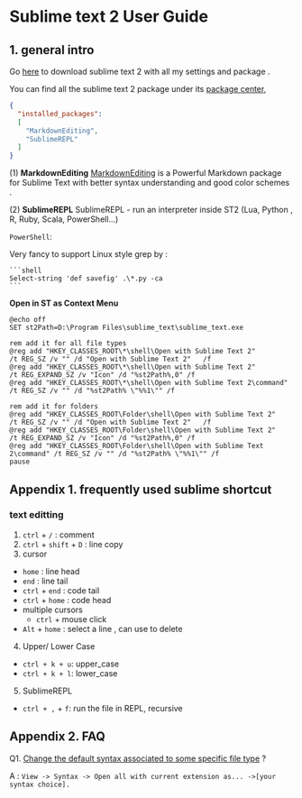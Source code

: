 # Sublime text 2 User Guide


## 1. general intro

Go [here](https://github.com/ouxiaogu/tool_st2.git) to download sublime text 2 with all my settings and package .

You can find all the sublime text 2 package under its [package center](https://sublime.wbond.net),

```json
{
  "installed_packages":
  [
    "MarkdownEditing",
    "SublimeREPL"
  ]
}
```

(1) **MarkdownEditing**
[MarkdownEditing](https://github.com/SublimeText-Markdown/MarkdownEditing) is a Powerful Markdown package for Sublime Text with better syntax understanding and good color schemes .

(2) **SublimeREPL**
SublimeREPL - run an interpreter inside ST2 (Lua, Python , R, Ruby, Scala, PowerShell...)

`PowerShell`:

  Very fancy to support Linux style grep by :

    ```shell
    Select-string 'def savefig' .\*.py -ca
    ```


**Open in ST as Context Menu**

```shell
@echo off
SET st2Path=D:\Program Files\sublime_text\sublime_text.exe
 
rem add it for all file types
@reg add "HKEY_CLASSES_ROOT\*\shell\Open with Sublime Text 2"         /t REG_SZ /v "" /d "Open with Sublime Text 2"   /f
@reg add "HKEY_CLASSES_ROOT\*\shell\Open with Sublime Text 2"         /t REG_EXPAND_SZ /v "Icon" /d "%st2Path%,0" /f
@reg add "HKEY_CLASSES_ROOT\*\shell\Open with Sublime Text 2\command" /t REG_SZ /v "" /d "%st2Path% \"%%1\"" /f
 
rem add it for folders
@reg add "HKEY_CLASSES_ROOT\Folder\shell\Open with Sublime Text 2"         /t REG_SZ /v "" /d "Open with Sublime Text 2"   /f
@reg add "HKEY_CLASSES_ROOT\Folder\shell\Open with Sublime Text 2"         /t REG_EXPAND_SZ /v "Icon" /d "%st2Path%,0" /f
@reg add "HKEY_CLASSES_ROOT\Folder\shell\Open with Sublime Text 2\command" /t REG_SZ /v "" /d "%st2Path% \"%%1\"" /f
pause
```

## Appendix 1. frequently used sublime shortcut

### text editting

1. `ctrl` + `/` : comment
2. `ctrl` + `shift` + `D` : line copy
3. cursor
  - `home` : line head
  - `end` : line tail
  - `ctrl` + `end` : code tail
  - `ctrl` + `home` : code head
  - multiple cursors
    + `ctrl` + mouse click 
  - `Alt` + `home` : select a line , can use to delete
4. Upper/ Lower Case
  - `ctrl + k + u`: upper_case 
  - `ctrl + k + l`: lower_case
5. SublimeREPL 
  - `ctrl + ,` + `f`: run the file in REPL, recursive  


## Appendix 2. FAQ

Q1.  [Change the default syntax associated to some specific file type](http://stackoverflow.com/questions/7574502/set-default-syntax-to-different-filetype-in-sublime-text-2/8014142#8014142) ?

A : `View -> Syntax -> Open all with current extension as... ->[your syntax choice].`



